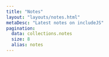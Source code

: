 ```yaml
---
title: "Notes"
layout: "layouts/notes.html"
metaDesc: "Latest notes on includeJS"
pagination:
  data: collections.notes
  size: 8
  alias: notes
---
```

